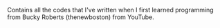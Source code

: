 Contains all the codes that I've written when I first learned programming from Bucky Roberts (thenewboston) from YouTube.
